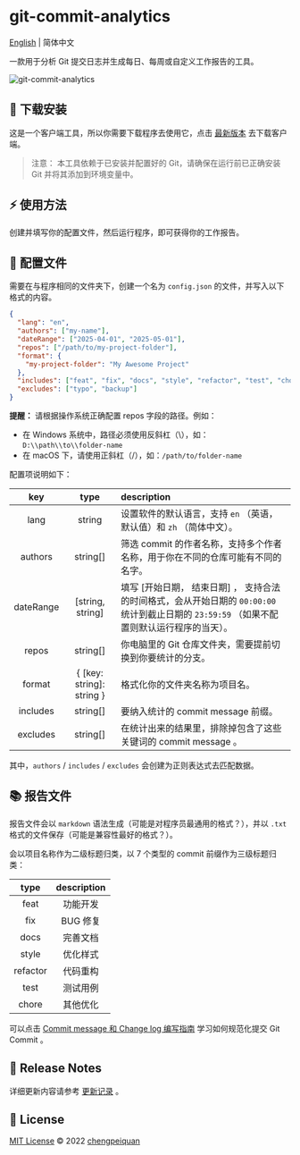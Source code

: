 # git-commit-analytics

[English](https://github.com/analyticsjs/git-commit-analytics/blob/main/README.md) | 简体中文

一款用于分析 Git 提交日志并生成每日、每周或自定义工作报告的工具。

![git-commit-analytics](https://cdn.chengpeiquan.com/img/2025/05/202505020245534.gif)

## 🚀 下载安装

这是一个客户端工具，所以你需要下载程序去使用它，点击 [最新版本](https://github.com/analyticsjs/git-commit-analytics/releases/latest) 去下载客户端。

> 注意： 本工具依赖于已安装并配置好的 Git，请确保在运行前已正确安装 Git 并将其添加到环境变量中。

## ⚡ 使用方法

创建并填写你的配置文件，然后运行程序，即可获得你的工作报告。

## 📂 配置文件

需要在与程序相同的文件夹下，创建一个名为 `config.json` 的文件，并写入以下格式的内容。

```json
{
  "lang": "en",
  "authors": ["my-name"],
  "dateRange": ["2025-04-01", "2025-05-01"],
  "repos": ["/path/to/my-project-folder"],
  "format": {
    "my-project-folder": "My Awesome Project"
  },
  "includes": ["feat", "fix", "docs", "style", "refactor", "test", "chore"],
  "excludes": ["typo", "backup"]
}
```

**提醒：** 请根据操作系统正确配置 repos 字段的路径。例如：

- 在 Windows 系统中，路径必须使用反斜杠（\），如：`D:\\path\\to\\folder-name`
- 在 macOS 下，请使用正斜杠（/），如：`/path/to/folder-name`

配置项说明如下：

|    key    |           type            | description                                                                                                                                  |
| :-------: | :-----------------------: | :------------------------------------------------------------------------------------------------------------------------------------------- |
|   lang    |          string           | 设置软件的默认语言，支持 `en` （英语，默认值）和 `zh` （简体中文）。                                                                         |
|  authors  |         string[]          | 筛选 commit 的作者名称，支持多个作者名称，用于你在不同的仓库可能有不同的名字。                                                               |
| dateRange |     [string, string]      | 填写 [开始日期， 结束日期] ， 支持合法的时间格式，会从开始日期的 `00:00:00` 统计到截止日期的 `23:59:59` （如果不配置则默认运行程序的当天）。 |
|   repos   |         string[]          | 你电脑里的 Git 仓库文件夹，需要提前切换到你要统计的分支。                                                                                    |
|  format   | { [key: string]: string } | 格式化你的文件夹名称为项目名。                                                                                                               |
| includes  |         string[]          | 要纳入统计的 commit message 前缀。                                                                                                           |
| excludes  |         string[]          | 在统计出来的结果里，排除掉包含了这些关键词的 commit message 。                                                                               |

其中，`authors` / `includes` / `excludes` 会创建为正则表达式去匹配数据。

## 📚 报告文件

报告文件会以 `markdown` 语法生成（可能是对程序员最通用的格式？），并以 `.txt` 格式的文件保存（可能是兼容性最好的格式？）。

会以项目名称作为二级标题归类，以 7 个类型的 commit 前缀作为三级标题归类：

|   type   | description |
| :------: | :---------: |
|   feat   |  功能开发   |
|   fix    |  BUG 修复   |
|   docs   |  完善文档   |
|  style   |  优化样式   |
| refactor |  代码重构   |
|   test   |  测试用例   |
|  chore   |  其他优化   |

可以点击 [Commit message 和 Change log 编写指南](https://www.ruanyifeng.com/blog/2016/01/commit_message_change_log.html) 学习如何规范化提交 Git Commit 。

## 📝 Release Notes

详细更新内容请参考 [更新记录](./CHANGELOG.md) 。

## 📜 License

[MIT License](./LICENSE) © 2022 [chengpeiquan](https://github.com/chengpeiquan)
